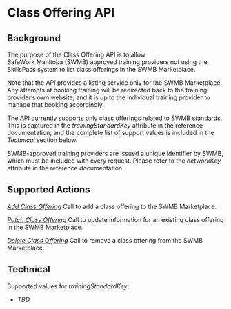 # Class Offering API

## Background

The purpose of the Class Offering API is to allow   
SafeWork Manitoba (SWMB) approved training providers not using the SkillsPass system to list class offerings in the SWMB Marketplace.

Note that the API provides a listing service only for the SWMB Marketplace. Any attempts at booking training will be redirected back to the training provider’s own website, and it is up to the individual training provider to manage that booking accordingly.

The API currently supports only class offerings related to SWMB standards. This is captured in the _trainingStandardKey_ attribute in the reference documentation, and the complete list of support values is included in the _Technical_ section below.

SWMB-approved training providers are issued a unique identifier by SWMB, which must be included with every request. Please refer to the _networkKey_ attribute in the reference documentation.

## Supported Actions

[*Add Class Offering*](https://bluedrop360apiv2network.docs.apiary.io/#reference/class-offerings/add-class-offering/add-a-class-offering)
Call to add a class offering to the SWMB Marketplace.

[*Patch Class Offering*](https://bluedrop360apiv2network.docs.apiary.io/#reference/class-offerings/class-offering/patch-a-class-offering)
Call to update information for an existing class offering in the SWMB Marketplace.

[*Delete Class Offering*](https://bluedrop360apiv2network.docs.apiary.io/#reference/class-offerings/class-offering/delete-a-class-offering)
Call to remove a class offering from the SWMB Marketplace.


## Technical

Supported values for *trainingStandardKey*:

- *TBD*
